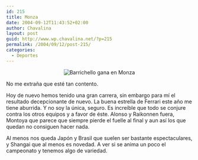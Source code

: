 ```yaml
---
id: 215
title: Monza
date: 2004-09-12T11:43:52+02:00
author: Chavalina
layout: post
guid: http://www.wp.chavalina.net/?p=215
permalink: /2004/09/12/post-215/
categories:
  - Deportes
---
```

<div align="center">
  <img class="imgcentro" src="http://www.chavalina.net/imagenes/fotos/monza-barrichello.jpg" alt="Barrichello gana en Monza" />
</div>

No me extra&ntilde;a que esté tan contento.

Hoy de nuevo hemos tenido una gran carrera, sin embargo para m&iacute; el resultado decepcionante de nuevo. La buena estrella de Ferrari este a&ntilde;o me tiene aburrida. Y no soy la &uacute;nica, seguro. Es incre&iacute;ble que todo se conjure contra los otros equipos y a favor de éste. Alonso y Raikonnen fuera, Montoya que parece que siempre pierde el fuelle al final y aun as&iacute; los que quedan no consiguen hacer nada.

Al menos nos queda Japón y Brasil que suelen ser bastante espectaculares, y Shangai que al menos es novedad. A ver si se anima un poco el campeonato y tenemos algo de variedad.